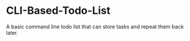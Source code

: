 # CLI-Based-Todo-List
A basic command line todo list that can store tasks and repeat them back later.
